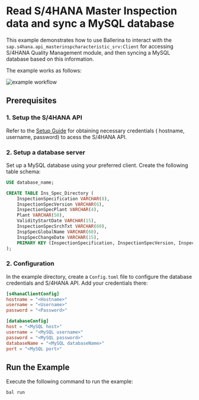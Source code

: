 # Read S/4HANA Master Inspection data and sync a MySQL database

This example demonstrates how to use Ballerina to interact with the `sap.s4hana.api_masterinspcharacteristic_srv:Client` for accessing S/4HANA Quality Management module, and then syncing a MySQL database based on this information.

The example works as follows:

![example workflow](https://raw.githubusercontent.com/ballerina-platform/module-ballerinax-sap.s4hana.qm/main/examples/SAP-to-Database/SAPtoDBworkflow.png)

## Prerequisites

### 1. Setup the S/4HANA API

Refer to the [Setup Guide](https://central.ballerina.io/ballerinax/sap/latest#setup-guide) for obtaining necessary credentials (
hostname, username, password) to acess the S/4HANA API.

### 2. Setup a database server
Set up a MySQL database using your preferred client. Create the following table schema:

```sql
USE database_name;

CREATE TABLE Ins_Spec_Directory (
    InspectionSpecification VARCHAR(8),
    InspectionSpecVersion VARCHAR(6),
    InspectionSpecPlant VARCHAR(4),
    Plant VARCHAR(50),
    ValidityStartDate VARCHAR(15),
    InspectionSpecSrchTxt VARCHAR(60),
    InspSpecGlobalName VARCHAR(60),
    InspSpecChangeDate VARCHAR(15),
    PRIMARY KEY (InspectionSpecification, InspectionSpecVersion, InspectionSpecPlant)
);
```

### 2. Configuration

In the example directory, create a `Config.toml` file to configure the database credentials and S/4HANA API. Add your credentials there:

```toml
[s4hanaClientConfig]
hostname = "<Hostname>"
username = "<Username>"
password = "<Password>"

[databaseConfig]
host = "<MySQL host>"
username = "<MySQL username>"
password = "<MySQL password>"
databaseName = "<MySQL databaseName>"
port = "<MySQL port>"
```

## Run the Example

Execute the following command to run the example:

```bash
bal run
```

